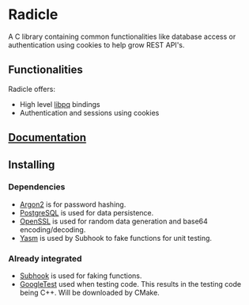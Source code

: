 # Radicle

A C library containing common functionalities like database access or authentication using cookies to help grow REST API's. 

## Functionalities

Radicle offers: 
 - High level [libpq](https://www.postgresql.org/docs/current/libpq.html) bindings
 - Authentication and sessions using cookies

## [Documentation](https://radicle-docs.netlify.app/index.html)

## Installing

### Dependencies

- [Argon2](https://github.com/P-H-C/phc-winner-argon2) is for password hashing.
- [PostgreSQL](https://www.postgresql.org/) is used for data persistence.
- [OpenSSL](https://www.openssl.org/) is used for random data generation and base64 encoding/decoding.
- [Yasm](http://yasm.tortall.net/) is used by Subhook to fake functions for unit testing.

### Already integrated 

- [Subhook](https://github.com/Zeex/subhook) is used for faking functions.
- [GoogleTest](https://github.com/google/googletest) used when testing code. This results in the testing code being C++. Will be downloaded by CMake.

